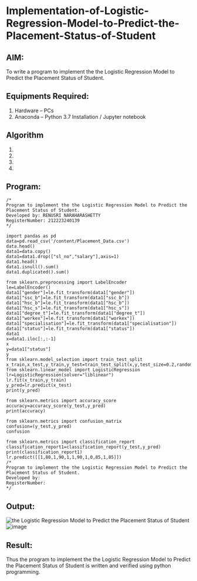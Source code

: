 # Implementation-of-Logistic-Regression-Model-to-Predict-the-Placement-Status-of-Student

## AIM:
To write a program to implement the the Logistic Regression Model to Predict the Placement Status of Student.

## Equipments Required:
1. Hardware – PCs
2. Anaconda – Python 3.7 Installation / Jupyter notebook

## Algorithm
1. 
2. 
3. 
4. 

## Program:

```
/*
Program to implement the the Logistic Regression Model to Predict the Placement Status of Student.
Developed by: RENUSRI NARAHARASHETTY
RegisterNumber: 212223240139
*/

import pandas as pd
data=pd.read_csv('/content/Placement_Data.csv')
data.head()
data1=data.copy()
data1=data1.drop(["sl_no","salary"],axis=1)
data1.head()
data1.isnull().sum()
data1.duplicated().sum()

from sklearn.preprocessing import LabelEncoder
le=LabelEncoder()
data1["gender"]=le.fit_transform(data1["gender"])
data1["ssc_b"]=le.fit_transform(data1["ssc_b"])
data1["hsc_b"]=le.fit_transform(data1["hsc_b"])
data1["hsc_s"]=le.fit_transform(data1["hsc_s"])
data1["degree_t"]=le.fit_transform(data1["degree_t"])
data1["workex"]=le.fit_transform(data1["workex"])
data1["specialisation"]=le.fit_transform(data1["specialisation"])
data1["status"]=le.fit_transform(data1["status"])
data1
x=data1.iloc[:,:-1]
x
y=data1["status"]
y
from sklearn.model_selection import train_test_split
x_train,x_test,y_train,y_test=train_test_split(x,y,test_size=0.2,random_state=0)
from sklearn.linear_model import LogisticRegression
lr=LogisticRegression(solver="liblinear")
lr.fit(x_train,y_train)
y_pred=lr.predict(x_test)
print(y_pred)

from sklearn.metrics import accuracy_score
accuracy=accuracy_score(y_test,y_pred)
print(accuracy)

from sklearn.metrics import confusion_matrix
confusion=(y_test,y_pred)
confusion

from sklearn.metrics import classification_report
classification_report1=classification_report(y_test,y_pred)
print(classification_report1)
lr.predict([[1,80,1,90,1,1,90,1,0,85,1,85]])
/*
Program to implement the the Logistic Regression Model to Predict the Placement Status of Student.
Developed by: 
RegisterNumber:  
*/
```

## Output:
![the Logistic Regression Model to Predict the Placement Status of Student](sam.png)
![image](https://github.com/prasannavenkat01/Implementation-of-Logistic-Regression-Model-to-Predict-the-Placement-Status-of-Student/assets/150702500/9514b8be-55a9-4126-bd8f-89468db0f3d3)



## Result:
Thus the program to implement the the Logistic Regression Model to Predict the Placement Status of Student is written and verified using python programming.
